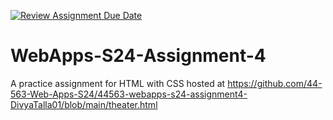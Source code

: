 [![Review Assignment Due Date](https://classroom.github.com/assets/deadline-readme-button-24ddc0f5d75046c5622901739e7c5dd533143b0c8e959d652212380cedb1ea36.svg)](https://classroom.github.com/a/4386q9bN)
# WebApps-S24-Assignment-4
A practice assignment for HTML with CSS
hosted at https://github.com/44-563-Web-Apps-S24/44563-webapps-s24-assignment4-DivyaTalla01/blob/main/theater.html


